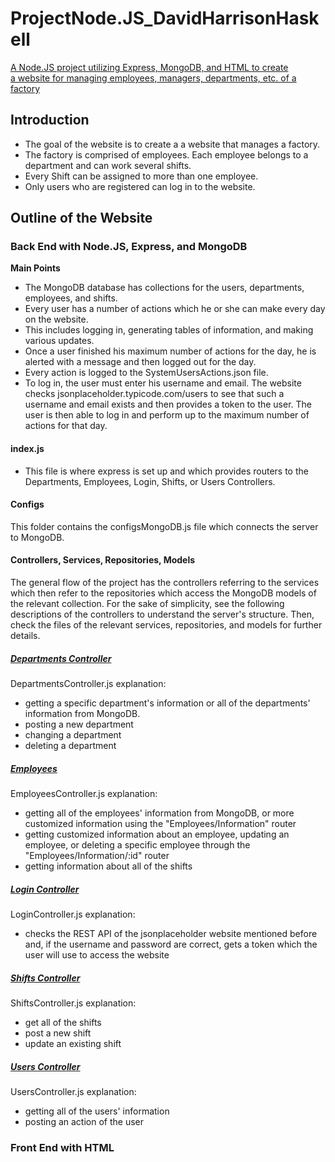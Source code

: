 # ProjectNode.JS_DavidHarrisonHaskell
 <u>A Node.JS project utilizing Express, MongoDB, and HTML to create  
  a website for managing employees, managers, departments, etc. of a factory</u>

## Introduction
- The goal of the website is to create a a website that manages a factory. 
- The factory is comprised of employees. Each employee belongs to a department and can work several shifts. 
- Every Shift can be assigned to more than one employee.
- Only users who are registered can log in to the website.  

## Outline of the Website

### Back End with Node.JS, Express, and MongoDB
**Main Points**  
- The MongoDB database has collections for the users,
departments, employees, and shifts.  
- Every user has a number of actions which he or she can make every day on the website.  
- This includes logging in, generating tables of information, and making various updates.  
- Once a user finished his maximum number of actions for the day, he is alerted with a message and then logged out for the day.
- Every action is logged to the SystemUsersActions.json file.  
- To log in, the user must enter his username and email. The website checks jsonplaceholder.typicode.com/users to see that such a username and email exists and then provides a token to the user. The user is then able to log in and perform up to the maximum number of actions for that day.  

#### index.js
- This file is where express is set up and which provides routers to the Departments, Employees, Login, Shifts, or Users Controllers.  

#### **Configs**
This folder contains the configsMongoDB.js file which connects the server to MongoDB.

#### **Controllers, Services, Repositories, Models**
The general flow of the project has the controllers referring to the services which then refer to the repositories which access the MongoDB models of the relevant collection. For the sake of simplicity, see the following descriptions of the controllers to understand the server's structure. Then, check the files of the relevant services, repositories, and models for further details.  

##### <u>Departments Controller</u>
  DepartmentsController.js explanation:
  - getting a specific department's information or all of the departments' information from MongoDB.  
  - posting a new department  
  - changing a department  
  - deleting a department  

##### <u>Employees</u>
EmployeesController.js explanation:
- getting all of the employees' information from MongoDB, or more customized information using the "Employees/Information" router
- getting customized information about an employee, updating an employee, or deleting a specific employee through the "Employees/Information/:id" router
- getting information about all of the shifts  

##### <u>Login Controller</u>
LoginController.js explanation:  
- checks the REST API of the jsonplaceholder website mentioned before and, if the username and password are correct, gets a token which the user will use to access the website  

##### <u>Shifts Controller</u>  
ShiftsController.js explanation:  
- get all of the shifts
- post a new shift
- update an existing shift

##### <u>Users Controller</u>  
UsersController.js explanation:  
- getting all of the users' information
- posting an action of the user


### Front End with HTML







